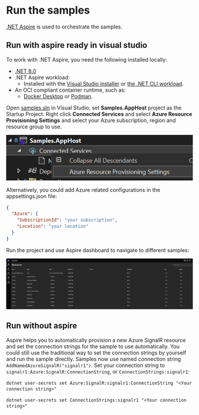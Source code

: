 # Run the samples

[.NET Aspire](https://learn.microsoft.com/dotnet/aspire/get-started/aspire-overview#orchestration) is used to orchestrate the samples.

## Run with aspire ready in visual studio

To work with .NET Aspire, you need the following installed locally:
- [.NET 8.0](https://dotnet.microsoft.com/download/dotnet/8.0)
- .NET Aspire workload:
  - Installed with the [Visual Studio installer](../fundamentals/setup-tooling.md?tabs=visual-studio#install-net-aspire) or [the .NET CLI workload](../fundamentals/setup-tooling.md?tabs=dotnet-cli#install-net-aspire).
- An OCI compliant container runtime, such as:
  - [Docker Desktop](https://www.docker.com/products/docker-desktop) or [Podman](https://podman.io/).
 
Open [samples.sln](./samples.sln) in Visual Studio, set **Samples.AppHost** project as the Startup Project. Right click **Connected Services** and select **Azure Resource Provisioning Settings** and select your Azure subscription, region and resource group to use.

![Azure Resource Provisiong Settings](./images/add-azure-provisioning.png)

Alternatively, you could add Azure related configurations in the appsettings.json file:
  ```json
  {
    "Azure": {
      "SubscriptionId": "your subscription",
      "Location": "your location"
    }
  }
  ```

Run the project and use Aspire dashboard to navigate to different samples:

![Aspire Dashboard](./images/aspire-dashboard.png)

## Run without aspire

Aspire helps you to automatically provision a new Azure SignalR resource and set the connection strings for the sample to use automatically. You could still use the traditional way to set the connection strings by yourself and run the sample directly. Samples now use named connection string `AddNamedAzureSignalR("signalr1")`. Set your connection string to `signalr1:Azure:SignalR:ConnectionString`, or `ConnectionStrings:signalr1`:

```
dotnet user-secrets set Azure:SignalR:signalr1:ConnectionString "<Your connection string>"
```

```
dotnet user-secrets set ConnectionStrings:signalr1 "<Your connection string>"
```